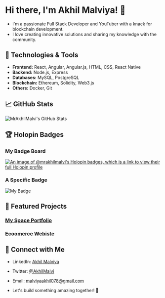 # Hi there, I'm Akhil Malviya! 👋

- I'm a passionate Full Stack Developer and YouTuber with a knack for blockchain development.
- I love creating innovative solutions and sharing my knowledge with the community.

## 🔧 Technologies & Tools

- **Frontend:** React, Angular, Angular.js, HTML, CSS, React Native
- **Backend:** Node.js, Express
- **Databases:** MySQL, PostgreSQL
- **Blockchain:** Ethereum, Solidity, Web3.js
- **Others:** Docker, Git

## 📈 GitHub Stats

![MrAkhilMalvi's GitHub Stats](https://github-readme-stats.vercel.app/api?username=MrAkhilMalvi&show_icons=true&theme=radical)

## 🏆 Holopin Badges

### My Badge Board
[![An image of @mrakhilmalvi's Holopin badges, which is a link to view their full Holopin profile](https://holopin.me/mrakhilmalvi)](https://holopin.io/@mrakhilmalvi)

### A Specific Badge
![My Badge](https://www.holopin.io/userbadge/cmfnx5f7n0003ib04hpzvwk99)


## 🌟 Featured Projects

### [My Space Portfolio](https://github.com/MrAkhilMalvi/My-Space-Portfolio)

### [Ecoomerce Webiste](https://github.com/MrAkhilMalvi/Shop-now)

## 💬 Connect with Me

- LinkedIn: [Akhil Malviya](https://www.linkedin.com/in/mr-akhil-malvi)
- Twitter: [@AkhilMalvi](https://x.com/Akhil_Malviya25)
- Email: malviyaakhil078@gmail.com

- Let's build something amazing together! 🚀


<!---
MrAkhilMalvi/MrAkhilMalvi is a ✨ special ✨ repository because its `README.md` (this file) appears on your GitHub profile.
You can click the Preview link to take a look at your changes.
--->
